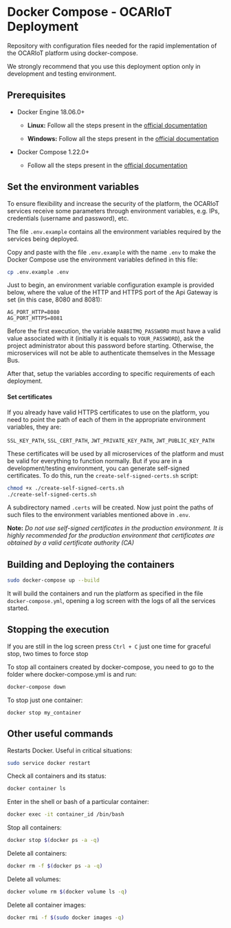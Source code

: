 # Docker Compose - OCARIoT Deployment

Repository with configuration files needed for the rapid implementation of the OCARIoT platform using docker-compose.

We strongly recommend that you use this deployment option only in development and testing environment.

## Prerequisites

- Docker Engine 18.06.0+

  - **Linux:** Follow all the steps present in the [official documentation](https://docs.docker.com/install/linux/docker-ce/ubuntu/#install-docker-ce)

  - **Windows:** Follow all the steps present in the [official documentation](https://docs.docker.com/docker-for-windows/install/#about-windows-containers)
- Docker Compose 1.22.0+
  -  Follow all the steps present in the [official documentation](https://docs.docker.com/compose/install/)
## Set the environment variables

To ensure flexibility and increase the security of the platform, the OCARIoT services receive some parameters through environment variables, e.g. IPs, credentials (username and password), etc.

The file `.env.example` contains all the environment variables required by the services being deployed. 

Copy and paste with the file `.env.example` with the name `.env` to make the Docker Compose use the environment variables defined in this file:

```sh
cp .env.example .env
```

Just to begin, an environment variable configuration example is provided below, where the value of the HTTP and HTTPS port of the Api Gateway is set (in this case, 8080 and 8081):
 
```
AG_PORT_HTTP=8080
AG_PORT_HTTPS=8081
```
 
Before the first execution, the variable `RABBITMQ_PASSWORD` must have a valid value associated with it (initially it is equals to `YOUR_PASSWORD`), ask the project administrator about this password before starting. Otherwise, the microservices will not be able to authenticate themselves in the Message Bus.
 
After that, setup the variables according to specific requirements of each deployment.  
 
#### Set certificates

If you already have valid HTTPS certificates to use on the platform, you need to point the path of each of them in the appropriate environment variables, they are:

`SSL_KEY_PATH`, `SSL_CERT_PATH`, `JWT_PRIVATE_KEY_PATH`, `JWT_PUBLIC_KEY_PATH` 

These certificates will be used by all microservices of the platform and must be valid for everything to function normally.
But if you are in a development/testing environment, you can generate self-signed certificates. To do this, run the `create-self-signed-certs.sh` script:
```sh
chmod +x ./create-self-signed-certs.sh
./create-self-signed-certs.sh
```
A subdirectory named `.certs` will be created. Now just point the paths of such files to the environment variables mentioned above in `.env`.

**Note:** *Do not use self-signed certificates in the production environment. It is highly recommended for the production environment that certificates are obtained by a valid certificate authority (CA)*
## Building and Deploying the containers

```sh
sudo docker-compose up --build
 ```

It will build the containers and run the platform as specified in the file `docker-compose.yml`, opening a log screen with the logs of all the services started. 

## Stopping the execution

If you are still in the log screen press `Ctrl + C` just one time for graceful stop, two times to force stop

To stop all containers created by docker-compose, you need to go to the folder where docker-compose.yml is and run:
```sh
docker-compose down
 ```

To stop just one container:

```ssh
docker stop my_container
 ```

## Other useful commands

Restarts Docker. Useful in critical situations:

```sh
sudo service docker restart
 ``` 

Check all containers and its status:

```sh
docker container ls
 ```

Enter in the shell or bash of a particular container:

```sh
docker exec -it container_id /bin/bash
 ```

Stop all containers:

```sh
docker stop $(docker ps -a -q)
 ```

Delete all containers:

```sh
docker rm -f $(docker ps -a -q)
 ``` 
 
Delete all volumes:

```sh
docker volume rm $(docker volume ls -q)
```

Delete all container images:

```sh
docker rmi -f $(sudo docker images -q)
```
